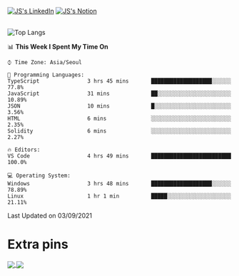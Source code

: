 
[![JS's LinkedIn](https://img.shields.io/badge/LinkedIn-blue?style=for-the-badge&logo=linkedin)](https://www.linkedin.com/in/jaeseung-lee-5a2a32139/) 
[![JS's Notion](https://img.shields.io/badge/Notion-black?style=for-the-badge&logo=notion)](https://bit.ly/ljswiki1) <br><br>
<!-- ![JS's GitHub stats](https://github-readme-stats-lemon-five.vercel.app/api?username=tkxkd0159&hide=contribs,prs,stars,issues&show_icons=true&theme=react&include_all_commits=true)   -->
![Top Langs](https://github-readme-stats-lemon-five.vercel.app/api/top-langs/?username=tkxkd0159&layout=compact&hide=jupyter%20notebook,scss,html,css&langs_count=10)  


<!--START_SECTION:waka-->
📊 **This Week I Spent My Time On** 

```text
⌚︎ Time Zone: Asia/Seoul

💬 Programming Languages: 
TypeScript               3 hrs 45 mins       ███████████████████░░░░░░   77.8% 
JavaScript               31 mins             ██░░░░░░░░░░░░░░░░░░░░░░░   10.89% 
JSON                     10 mins             █░░░░░░░░░░░░░░░░░░░░░░░░   3.56% 
HTML                     6 mins              ░░░░░░░░░░░░░░░░░░░░░░░░░   2.35% 
Solidity                 6 mins              ░░░░░░░░░░░░░░░░░░░░░░░░░   2.27%

🔥 Editors: 
VS Code                  4 hrs 49 mins       █████████████████████████   100.0%

💻 Operating System: 
Windows                  3 hrs 48 mins       ███████████████████░░░░░░   78.89% 
Linux                    1 hr 1 min          █████░░░░░░░░░░░░░░░░░░░░   21.11%

```


 Last Updated on 03/09/2021
<!--END_SECTION:waka-->

# Extra pins
<a href="https://github.com/tkxkd0159/go-chain">
  <img align="center" src="https://github-readme-stats-lemon-five.vercel.app/api/pin/?username=tkxkd0159&repo=go-chain&theme=react" />
</a>
<a href="https://github.com/tkxkd0159/dsalgo">
  <img align="center" src="https://github-readme-stats-lemon-five.vercel.app/api/pin/?username=tkxkd0159&repo=dsalgo&theme=react" />
</a>

<!---
- 🔭 I’m currently working on ...
- 🌱 I’m currently learning blockchain and distributed network
- 👯 I’m looking to collaborate on ...
- 🤔 I’m looking for help with ...
- 💬 Ask me about ...
- 📫 How to reach me: ...
- 😄 Pronouns: ...
- ⚡ Fun fact: ...
-->
